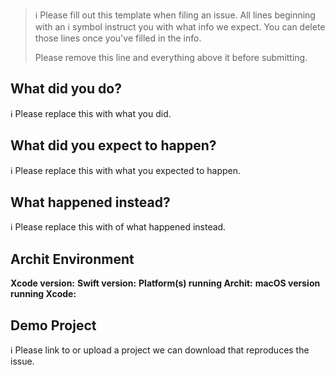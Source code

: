> ℹ Please fill out this template when filing an issue.
> All lines beginning with an ℹ symbol instruct you with what info we expect. You can delete those lines once you've filled in the info.
>
> Please remove this line and everything above it before submitting.

## What did you do?

ℹ Please replace this with what you did.

## What did you expect to happen?

ℹ Please replace this with what you expected to happen.

## What happened instead?

ℹ Please replace this with of what happened instead.

## Archit Environment

**Xcode version:**
**Swift version:**
**Platform(s) running Archit:**
**macOS version running Xcode:**

## Demo Project

ℹ Please link to or upload a project we can download that reproduces the issue.
